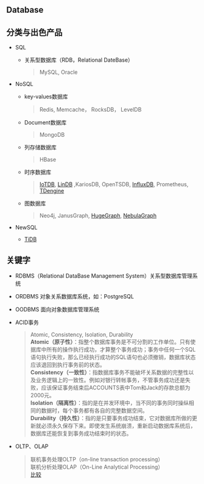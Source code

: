 Database
-------

## 分类与出色产品

* SQL
  * 关系型数据库（RDB，Relational DateBase）
    > MySQL, Oracle

* NoSQL
  * key-values数据库
    > Redis, Memcache， RocksDB， LevelDB

  * Document数据库
    > MongoDB

  * 列存储数据库
    > HBase

  * 时序数据库
    > [IoTDB](https://iotdb.apache.org/), [LinDB](https://github.com/lindb/lindb) ,KariosDB, OpenTSDB, [InfluxDB](https://github.com/influxdata/influxdb), Prometheus, [TDengine](https://github.com/taosdata/TDengine)

  * 图数据库
    > Neo4j, JanusGraph, [HugeGraph](https://hugegraph.github.io/hugegraph-doc/), [NebulaGraph](https://github.com/vesoft-inc/nebula)

* NewSQL
  * [TiDB](https://github.com/pingcap/tidb)


## 关键字
* RDBMS（Relational DataBase Management System）关系型数据库管理系统
* ORDBMS 对象关系数据库系统，如：PostgreSQL
* OODBMS 面向对象数据库管理系统
* ACID事务
  > Atomic, Consistency, Isolation, Durability  
  > **Atomic（原子性）**：指整个数据库事务是不可分割的工作单位。只有使据库中所有的操作执行成功，才算整个事务成功；事务中任何一个SQL语句执行失败，那么已经执行成功的SQL语句也必须撤销，数据库状态应该退回到执行事务前的状态。  
  > **Consistency（一致性）**：指数据库事务不能破坏关系数据的完整性以及业务逻辑上的一致性。例如对银行转帐事务，不管事务成功还是失败，应该保证事务结束后ACCOUNTS表中Tom和Jack的存款总额为2000元。  
  > **Isolation（隔离性）**：指的是在并发环境中，当不同的事务同时操纵相同的数据时，每个事务都有各自的完整数据空间。  
  > **Durability（持久性）**：指的是只要事务成功结束，它对数据库所做的更新就必须永久保存下来。即使发生系统崩溃，重新启动数据库系统后，数据库还能恢复到事务成功结束时的状态。  

* OLTP、OLAP
  > 联机事务处理OLTP（on-line transaction processing）   
  联机分析处理OLAP（On-Line Analytical Processing）  
  [比较](https://www.cnblogs.com/hhandbibi/p/7118740.html)
